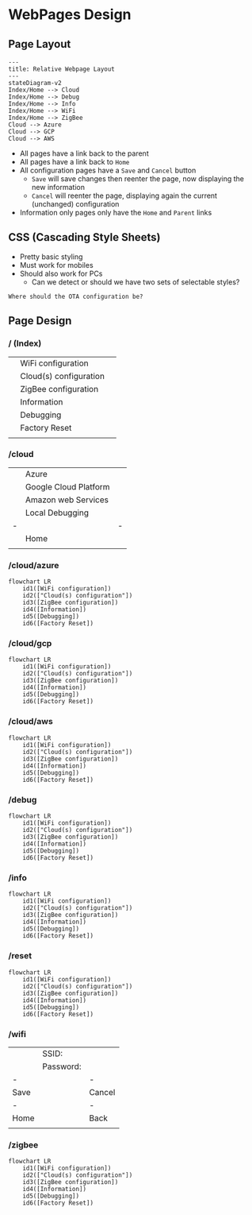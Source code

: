 # WebPages Design
## Page Layout
```mermaid
---
title: Relative Webpage Layout
---
stateDiagram-v2
Index/Home --> Cloud
Index/Home --> Debug
Index/Home --> Info
Index/Home --> WiFi
Index/Home --> ZigBee
Cloud --> Azure
Cloud --> GCP
Cloud --> AWS
```
- All pages have a link back to the parent
- All pages have a link back to `Home`
- All configuration pages have a `Save` and `Cancel` button
    - `Save` will save changes then reenter the page, now displaying the new information
    - `Cancel` will reenter the page, displaying again the current (unchanged) configuration
- Information only pages only have the `Home` and `Parent` links

## CSS (Cascading Style Sheets)
- Pretty basic styling
- Must work for mobiles
- Should also work for PCs
    - Can we detect or should we have two sets of selectable styles?

~~~
Where should the OTA configuration be?
~~~


## Page Design
### / (Index)
||||
|-|-|-|
||WiFi configuration||
||Cloud(s) configuration||
||ZigBee configuration||
||Information||
||Debugging||
||Factory Reset||
||||
### /cloud
||||
|-|-|-|
||Azure||
||Google Cloud Platform||
||Amazon web Services||
||Local Debugging||
|-| |-|
||Home||
||||
### /cloud/azure
```mermaid
flowchart LR
    id1([WiFi configuration])
    id2(["Cloud(s) configuration"])
    id3([ZigBee configuration])
    id4([Information])
    id5([Debugging])
    id6([Factory Reset])
```
### /cloud/gcp
```mermaid
flowchart LR
    id1([WiFi configuration])
    id2(["Cloud(s) configuration"])
    id3([ZigBee configuration])
    id4([Information])
    id5([Debugging])
    id6([Factory Reset])
```
### /cloud/aws
```mermaid
flowchart LR
    id1([WiFi configuration])
    id2(["Cloud(s) configuration"])
    id3([ZigBee configuration])
    id4([Information])
    id5([Debugging])
    id6([Factory Reset])
```
### /debug
```mermaid
flowchart LR
    id1([WiFi configuration])
    id2(["Cloud(s) configuration"])
    id3([ZigBee configuration])
    id4([Information])
    id5([Debugging])
    id6([Factory Reset])
```
### /info
```mermaid
flowchart LR
    id1([WiFi configuration])
    id2(["Cloud(s) configuration"])
    id3([ZigBee configuration])
    id4([Information])
    id5([Debugging])
    id6([Factory Reset])
```
### /reset
```mermaid
flowchart LR
    id1([WiFi configuration])
    id2(["Cloud(s) configuration"])
    id3([ZigBee configuration])
    id4([Information])
    id5([Debugging])
    id6([Factory Reset])
```
### /wifi
||||
|-|-|-|
||SSID:||
||Password:||
|-||-|
|Save||Cancel|
|-||-|
|Home||Back|
||||

### /zigbee
```mermaid
flowchart LR
    id1([WiFi configuration])
    id2(["Cloud(s) configuration"])
    id3([ZigBee configuration])
    id4([Information])
    id5([Debugging])
    id6([Factory Reset])
```
